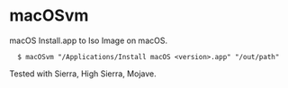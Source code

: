 # macOSvm
macOS Install.app to Iso Image on macOS.

      $ macOSvm "/Applications/Install macOS <version>.app" "/out/path"
      
Tested with Sierra, High Sierra, Mojave.
